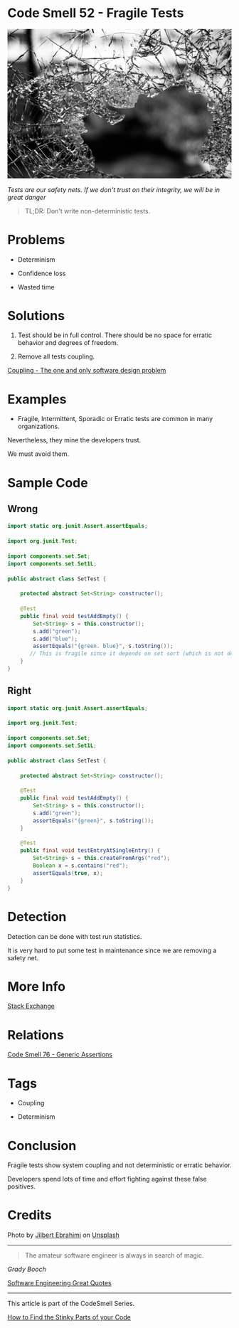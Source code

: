 # Code Smell 52 - Fragile Tests

![Code Smell 52 - Fragile Tests](Code%20Smell%2052%20-%20Fragile%20Tests.jpg)

*Tests are our safety nets. If we don't trust on their integrity, we will be in great danger*

> TL;DR: Don't write non-deterministic tests.

# Problems

- Determinism

- Confidence loss

- Wasted time

# Solutions

1. Test should be in full control. There should be no space for erratic behavior and degrees of freedom.

2. Remove all tests coupling.

[Coupling - The one and only software design problem](https://github.com/mcsee/Software-Design-Articles/tree/main/Articles/Theory/Coupling%20-%20The%20one%20and%20only%20software%20design%20problem/readme.md) 

# Examples

- Fragile, Intermittent, Sporadic or Erratic tests are common in many organizations. 

Nevertheless, they mine the developers trust. 

We must avoid them.

# Sample Code

## Wrong

[Gist Url]: # (https://gist.github.com/mcsee/20c94ec159e6333ddd5891b4af0d5688)
```java
import static org.junit.Assert.assertEquals;

import org.junit.Test;

import components.set.Set;
import components.set.Set1L;

public abstract class SetTest {
 
    protected abstract Set<String> constructor();
   
    @Test
    public final void testAddEmpty() {
        Set<String> s = this.constructor();
        s.add("green");
        s.add("blue");
        assertEquals("{green. blue}", s.toString());
       // This is fragile since it depends on set sort (which is not defined)
    }   
}
```

## Right

[Gist Url]: # (https://gist.github.com/mcsee/e89bdc655b7248598e0e8ccd3e94997d)
```java
import static org.junit.Assert.assertEquals;

import org.junit.Test;

import components.set.Set;
import components.set.Set1L;

public abstract class SetTest {
 
    protected abstract Set<String> constructor();
   
    @Test
    public final void testAddEmpty() {
        Set<String> s = this.constructor();
        s.add("green");
        assertEquals("{green}", s.toString());
    }   

    @Test
    public final void testEntryAtSingleEntry() {
        Set<String> s = this.createFromArgs("red");
        Boolean x = s.contains("red");
        assertEquals(true, x);
    } 
}
```

# Detection

Detection can be done with test run statistics. 

It is very hard to put some test in maintenance since we are removing a safety net.

# More Info

[Stack Exchange](https://softwareengineering.stackexchange.com/questions/109703/how-to-avoid-fragile-unit-tests)

# Relations

[Code Smell 76 - Generic Assertions](https://github.com/mcsee/Software-Design-Articles/tree/main/Articles/Code%20Smells/Code%20Smell%2076%20-%20Generic%20Assertions/readme.md)

# Tags

- Coupling

- Determinism

# Conclusion

Fragile tests show system coupling and not deterministic or erratic behavior.

Developers spend lots of time and effort fighting against these false positives.
 
# Credits

Photo by [Jilbert Ebrahimi](https://unsplash.com/@jilburr) on [Unsplash](https://unsplash.com/s/photos/glass-broken)

* * *

 > The amateur software engineer is always in search of magic. 

_Grady Booch_

[Software Engineering Great Quotes](https://github.com/mcsee/Software-Design-Articles/tree/main/Articles/Quotes/Software%20Engineering%20Great%20Quotes/readme.md)

* * * 

This article is part of the CodeSmell Series.

[How to Find the Stinky Parts of your Code](https://github.com/mcsee/Software-Design-Articles/tree/main/Articles/Code%20Smells/How%20to%20Find%20the%20Stinky%20parts%20of%20your%20Code/readme.md)